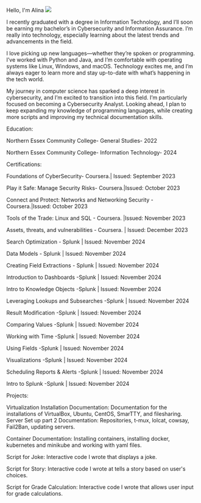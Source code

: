 Hello, I'm Alina 
<a href="https://linkedin.com/in/AlinaConcepcion"><img src="https://img.shields.io/badge/-LinkedIn-0072b1?&style=for-the-badge&logo=linkedin&logoColor=white" /></a>
 
I recently graduated with a degree in Information Technology, and I’ll soon be earning my bachelor’s in Cybersecurity and Information Assurance. I’m really into technology, especially learning about the latest trends and advancements in the field.

I love picking up new languages—whether they’re spoken or programming. I’ve worked with Python and Java, and I’m comfortable with operating systems like Linux, Windows, and macOS. Technology excites me, and I’m always eager to learn more and stay up-to-date with what’s happening in the tech world.

My journey in computer science has sparked a deep interest in cybersecurity, and I’m excited to transition into this field. I’m particularly focused on becoming a Cybersecurity Analyst.
Looking ahead, I plan to keep expanding my knowledge of programming languages, while creating more scripts and improving my technical documentation skills.

Education:

Northern Essex Community College- General Studies- 2022		

Northern Essex Community College- Information Technology- 2024


Certifications:

Foundations of CyberSecurity-  Coursera.| Issued: September 2023

Play it Safe: Manage Security Risks-  Coursera.|Issued: October 2023

Connect and Protect: Networks and Networking Security -  Coursera.|Issued: October 2023

Tools of the Trade: Linux and SQL - Coursera. |Issued: November 2023

Assets, threats, and vulnerabilities - Coursera. | Issued: December 2023

Search Optimization - Splunk | Issued: November 2024

Data Models - Splunk | Issued: November 2024

Creating Field Extractions - Splunk | Issued: November 2024

Introduction to Dashboards -Splunk | Issued: November 2024

Intro to Knowledge Objects -Splunk | Issued: November 2024

Leveraging Lookups and Subsearches -Splunk | Issued: November 2024

Result Modification -Splunk | Issued: November 2024

Comparing Values -Splunk | Issued: November 2024

Working with Time -Splunk | Issued: November 2024

Using Fields -Splunk | Issued: November 2024

Visualizations -Splunk | Issued: November 2024

Scheduling Reports & Alerts -Splunk | Issued: November 2024

Intro to Splunk -Splunk | Issued: November 2024


Projects: 

Virtualization Installation Documentation: Documentation for the installations of VirtualBox, Ubuntu, CentOS, SmarTTY, and filesharing.
Server Set up part 2 Documentation: Repositories, t-mux, lolcat, cowsay, Fail2Ban, updating servers.

Container Documentation: Installing containers, installing docker, kubernetes and minikube and working with yaml files.

Script for Joke: Interactive code I wrote that displays a joke.

Script for Story: Interactive code I wrote at tells a story based on user's choices.

Script for Grade Calculation: Interactive code I wrote that allows user input for grade calculations. 
